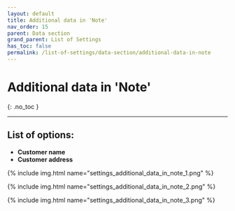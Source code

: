 ```yaml
---
layout: default
title: Additional data in 'Note'
nav_order: 15
parent: Data section
grand_parent: List of Settings
has_toc: false
permalink: /list-of-settings/data-section/additional-data-in-note
---
```


# Additional data in 'Note'
{: .no_toc }

---

## List of options:
- **Customer name**
- **Customer address**

{% include img.html name="settings_additional_data_in_note_1.png" %}

{% include img.html name="settings_additional_data_in_note_2.png" %}

{% include img.html name="settings_additional_data_in_note_3.png" %}
